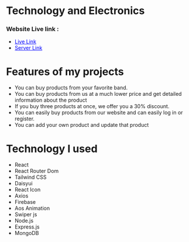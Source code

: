 
<h1>Technology and Electronics</h1>
<h3>Website Live link :</h3>

<ul>
    <li>   <a style="color: blue;" href="https://flourishing-speculoos-040368.netlify.app/" class="blue-link">Live Link</a> </li>
    <li><a style="color: blue;" href="https://github.com/Md-Abdur-Razzak/T-Eletronics-servse-side" class="blue-link">Server Link</a></li></li>
</ul>

<h1>Features of my projects </h1>
<ul>
    <li>You can buy products from your favorite band.</li>
    <li>You can buy products from us at a much lower price and get detailed information about the product</li>
    <li>If you buy three products at once, we offer you a 30% discount.</li>
    <li>You can easily buy products from our website and can easily log in or register.</li>
    <li>You can add your own product and update that product</li>
</ul>


<h1>Technology I used</h1>                                 
<ul>
     <li>React</li>
    <li>React Router Dom</li>
    <li>Tailwind CSS</li>
    <li>Daisyui</li>
    <li>React Icon</li>
    <li>Axios</li>
    <li>Firebase</li>
    <li>Aos Animation</li>
    <li>Swiper js</li>
    <li>Node.js</li>
    <li>Express.js</li>
    <li>MongoDB</li>
    
</ul>
